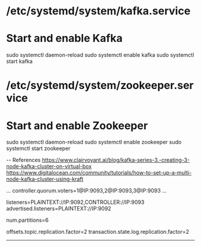 # /etc/systemd/system/kafka.service
# Start and enable Kafka
sudo systemctl daemon-reload
sudo systemctl enable kafka
sudo systemctl start kafka

# /etc/systemd/system/zookeeper.service
# Start and enable Zookeeper
sudo systemctl daemon-reload
sudo systemctl enable zookeeper
sudo systemctl start zookeeper


-- References
https://www.clairvoyant.ai/blog/kafka-series-3.-creating-3-node-kafka-cluster-on-virtual-box
https://www.digitalocean.com/community/tutorials/how-to-set-up-a-multi-node-kafka-cluster-using-kraft



...
controller.quorum.voters=1@IP:9093,2@IP:9093,3@IP:9093
...

listeners=PLAINTEXT://IP:9092,CONTROLLER://IP:9093
advertised.listeners=PLAINTEXT://IP:9092

num.partitions=6

offsets.topic.replication.factor=2
transaction.state.log.replication.factor=2



------




